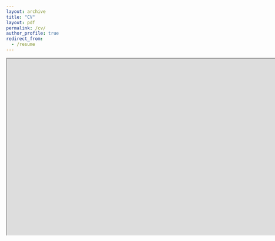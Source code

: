 ```yaml
---
layout: archive
title: "CV"
layout: pdf
permalink: /cv/
author_profile: true
redirect_from:
  - /resume
---
```


<iframe src="https://drive.google.com/drive/folders/0B2VPSjJUFNb1blpyUGRCYnpkeEk/preview" width="640%" height="480"></iframe>


